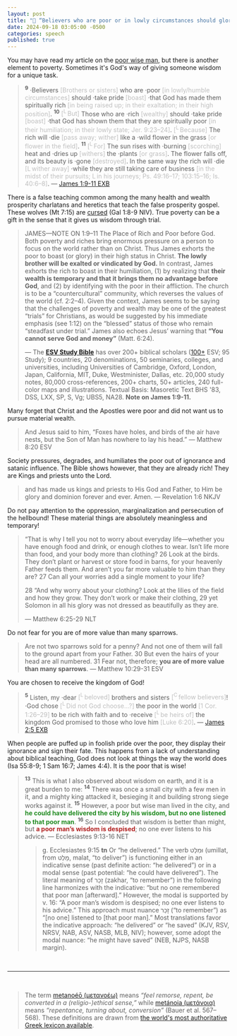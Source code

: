 ```yaml
---
layout: post
title: "👑 “Believers who are poor or in lowly circumstances should glory that God has made them spiritually rich, exalting them to a high position. God has honored them.” — The Apostle James paraphrased"
date: 2024-09-18 03:05:00 -0500
categories: speech
published: true
---
```


You may have read my article on the [poor wise man](https://sevenshepherd.github.io/true-riches/), but there is another element to poverty. Sometimes it's God's way of giving someone wisdom for a unique task.

> <sup style="font-weight:bold;">9</sup> ·Believers <span style="color:#bfbfbf;">[Brothers or sisters]</span> who are ·poor <span style="color:#bfbfbf;">[in lowly/humble circumstances]</span> should ·take pride <span style="color:#bfbfbf;">[boast]</span> ·that God has made them spiritually rich <span style="color:#bfbfbf;">[in being raised up; in their exaltation; in their high position]</span>. <sup style="font-weight:bold;">10</sup> <span style="color:#bfbfbf;">[<sup>L</sup> But]</span> Those who are ·rich <span style="color:#bfbfbf;">[wealthy]</span> should ·take pride <span style="color:#bfbfbf;">[boast]</span> ·that God has shown them that they are spiritually poor <span style="color:#bfbfbf;">[in their humiliation; in their lowly state; Jer. 9:23–24]</span>. <span style="color:#bfbfbf;">[<sup>L</sup> Because]</span> The rich will ·die <span style="color:#bfbfbf;">[pass away; wither]</span> like a ·wild flower in the grass <span style="color:#bfbfbf;">[or flower in the field]</span>. <sup style="font-weight:bold;">11</sup> <span style="color:#bfbfbf;">[<sup>L</sup> For]</span> The sun rises with ·burning <span style="color:#bfbfbf;">[scorching]</span> heat and ·dries up <span style="color:#bfbfbf;">[withers]</span> the ·plants <span style="color:#bfbfbf;">[or grass]</span>. The flower falls off, and its beauty is ·gone <span style="color:#bfbfbf;">[destroyed]</span>. In the same way the rich will ·die <span style="color:#bfbfbf;">[L wither away]</span> ·while they are still taking care of business <span style="color:#bfbfbf;">[in the midst of their pursuits; L in his journeys; Ps. 49:16–17; 103:15–16; Is. 40:6–8]</span>. &mdash; [James 1:9-11 EXB](https://www.biblegateway.com/passage/?search=James+1%3A9-11%3B+2%3A5&version=EXB)

There is a false teaching common among the many health and wealth prosperity charlatans and heretics that teach the false prosperity gospel. These wolves (Mt 7:15) are [cursed](https://sevenshepherd.github.io/the-gospel-and-the-divine-curse/) (Gal 1:8-9 NIV). True poverty can be a gift in the sense that it gives us wisdom through trial.

> JAMES—NOTE ON 1:9–11 The Place of Rich and Poor before God. Both poverty and riches bring enormous pressure on a person to focus on the world rather than on Christ. Thus James exhorts the poor to boast (or glory) in their high status in Christ. **The lowly brother will be exalted or vindicated by God.** In contrast, James exhorts the rich to boast in their humiliation, (1) by realizing that **their wealth is temporary and that it brings them no advantage before God**, and (2) by identifying with the poor in their affliction. The church is to be a “countercultural” community, which reverses the values of the world (cf. 2:2–4). Given the context, James seems to be saying that the challenges of poverty and wealth may be one of the greatest “trials” for Christians, as would be suggested by his immediate emphasis (see 1:12) on the “blessed” status of those who remain “steadfast under trial.” James also echoes Jesus’ warning that **“You cannot serve God and money”** (Matt. 6:24).
>
> &mdash; The [**ESV Study Bible**]() has over 200+ biblical scholars ([100+](https://www.esv.org/translation/) ESV; 95 Study); 9 countries, 20 denominations, 50 seminaries, colleges, and universities, including Universities of Cambridge, Oxford, London, Japan, California, MIT, Duke, Westminister, Dallas, etc. 20,000 study notes, 80,000 cross-references, 200+ charts, 50+ articles, 240 full-color maps and illustrations. Textual Basis: Masoretic Text BHS '83, DSS, LXX, SP, S, Vg; UBS5, NA28. **Note on James 1:9-11.**

Many forget that Christ and the Apostles were poor and did not want us to pursue material wealth.

> And Jesus said to him, “Foxes have holes, and birds of the air have nests, but the Son of Man has nowhere to lay his head.” &mdash; Matthew 8:20 ESV

Society pressures, degrades, and humiliates the poor out of ignorance and satanic influence. The Bible shows however, that they are already rich! They are Kings and priests unto the Lord.

> and has made us kings and priests to His God and Father, to Him be glory and dominion forever and ever. Amen. &mdash; Revelation 1:6 NKJV

Do not pay attention to the oppression, marginalization and persecution of the hellbound! These material things are absolutely meaningless and temporary!

> “That is why I tell you not to worry about everyday life—whether you have enough food and drink, or enough clothes to wear. Isn’t life more than food, and your body more than clothing? 26 Look at the birds. They don’t plant or harvest or store food in barns, for your heavenly Father feeds them. And aren’t you far more valuable to him than they are? 27 Can all your worries add a single moment to your life?
> 
> 28 “And why worry about your clothing? Look at the lilies of the field and how they grow. They don’t work or make their clothing, 29 yet Solomon in all his glory was not dressed as beautifully as they are.
>
> &mdash; Matthew 6:25-29 NLT

Do not fear for you are of more value than many sparrows.

> Are not two sparrows sold for a penny? And not one of them will fall to the ground apart from your Father. 30 But even the hairs of your head are all numbered. 31 Fear not, therefore; **you are of more value than many sparrows**. &mdash; Matthew 10:29-31 ESV

You are chosen to receive the kingdom of God!

> <sup style="font-weight:bold;">5</sup> Listen, my ·dear <span style="color:#bfbfbf;">[<sup>L</sup> beloved]</span> brothers and sisters <span style="color:#bfbfbf;">[<sup>C</sup> fellow believers]</span>! ·God chose <span style="color:#bfbfbf;">[<sup>L</sup> Did not God choose…?]</span> the poor in the world <span style="color:#bfbfbf;">[1 Cor. 1:26–29]</span> to be rich with faith and to ·receive <span style="color:#bfbfbf;">[<sup>L</sup> be heirs of]</span> the kingdom God promised to those who love him <span style="color:#bfbfbf;">[Luke 6:20]</span>. &mdash; [James 2:5 EXB](https://www.biblegateway.com/passage/?search=James+1%3A9-11%3B+2%3A5&version=EXB)

<!-- It's time for you to recognize that Christ (Mt 8:20) & the Apostles were poor, beaten, and were brutally treated and eventually murdered. If you flaunt your wealth in pride or believe in the false health & wealth prosperity Gospel, you are lost or being taken advantage of. This happens from a lack of understanding about biblical teaching, God does not look at things the way the world does (Isa 55:8-9; 1 Sam 16:7; James 4:4). -->

When people are puffed up in foolish pride over the poor, they display their ignorance and sign their fate. This happens from a lack of understanding about biblical teaching, God does not look at things the way the world does (Isa 55:8-9; 1 Sam 16:7; James 4:4). It is the poor that is wise!

> <sup style="font-weight:bold;">13</sup> This is what I also observed about wisdom on earth, and it is a great burden to me: <sup style="font-weight:bold;">14</sup> There was once a small city with a few men in it, and a mighty king attacked it, besieging it and building strong siege works against it. <sup style="font-weight:bold;">15</sup> However, a poor but wise man lived in the city, and <span style="font-weight:bold;color:ForestGreen;">he could have delivered the city by his wisdom, but no one listened to that poor man</span>. <sup style="font-weight:bold;">16</sup> So I concluded that wisdom is better than might, but <span style="font-weight:bold;color:FireBrick;">a poor man’s wisdom is despised</span>; no one ever listens to his advice. &mdash; Ecclesiastes 9:13-16 NET
>>
>> g. Ecclesiastes 9:15 **tn** Or “he delivered.” The verb וּמִלַּט (umillat, from מָלַט, malat, “to deliver”) is functioning either in an indicative sense (past definite action: “he delivered”) or in a modal sense (past potential: “he could have delivered”). The literal meaning of זָכַר (zakhar, “to remember”) in the following line harmonizes with the indicative: “but no one remembered that poor man [afterward].” However, the modal is supported by v. 16: “A poor man’s wisdom is despised; no one ever listens to his advice.” This approach must nuance זָכַר (“to remember”) as “[no one] listened to [that poor man].” Most translations favor the indicative approach: “he delivered” or “he saved” (KJV, RSV, NRSV, NAB, ASV, NASB, MLB, NIV); however, some adopt the modal nuance: “he might have saved” (NEB, NJPS, NASB margin).

<br>

---

<br>

> The term [metanoéō (μετανοέω)](/assets/images/greek/metanoeo.png) means *“feel remorse, repent, be converted in a (religio-)ethical sense,”* while [metánoia (μετάνοια)](/assets/images/greek/metanoia.png) means *“repentance, turning about, conversion”* (Bauer et al. 567–568). These definitions are drawn from [the world's most authoritative Greek lexicon available](https://sevenshepherd.github.io/repentance/#BDAG).

<script>
    var refTagger = {
        settings: {
            bibleVersion: 'NLT'
        }
    }; 

    (function(d, t) {
        var n=d.querySelector('[nonce]');
        refTagger.settings.nonce = n && (n.nonce||n.getAttribute('nonce'));
        var g = d.createElement(t), s = d.getElementsByTagName(t)[0];
        g.src = 'https://api.reftagger.com/v2/RefTagger.js';
        g.nonce = refTagger.settings.nonce;
        s.parentNode.insertBefore(g, s);
    }(document, 'script'));
</script>